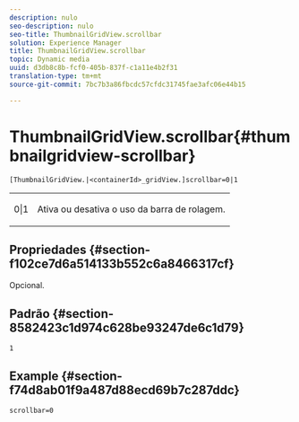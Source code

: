 ```yaml
---
description: nulo
seo-description: nulo
seo-title: ThumbnailGridView.scrollbar
solution: Experience Manager
title: ThumbnailGridView.scrollbar
topic: Dynamic media
uuid: d3db8c8b-fcf0-405b-837f-c1a11e4b2f31
translation-type: tm+mt
source-git-commit: 7bc7b3a86fbcdc57cfdc31745fae3afc06e44b15

---
```



# ThumbnailGridView.scrollbar{#thumbnailgridview-scrollbar}

`[ThumbnailGridView.|<containerId>_gridView.]scrollbar=0|1`

<table id="table_70E6FDB62C2C4DBBB26BEBAD37A181AD"> 
 <tbody> 
  <tr> 
   <td> <p> <span class="codeph"> 0|1</span> </p> </td> 
   <td> <p> Ativa ou desativa o uso da barra de rolagem. </p> </td> 
  </tr> 
 </tbody> 
</table>

## Propriedades {#section-f102ce7d6a514133b552c6a8466317cf}

Opcional.

## Padrão {#section-8582423c1d974c628be93247de6c1d79}

`1`

## Example {#section-f74d8ab01f9a487d88ecd69b7c287ddc}

`scrollbar=0`
